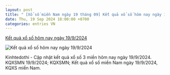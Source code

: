 ```yaml
---
layout: post
title: " [Xổ số miền Nam ngày 19 tháng 09] Kết quả xổ số hôm nay ngày 19/9/2024"
date: Thu, 19 Sep 2024 18:00:00 +0700
categories: entries VN
---
```

[Kết quả xổ số hôm nay ngày 19/9/2024](https://kinhtedothi.vn/ket-qua-xo-so-hom-nay-ngay-19-9-2024.html)

![Kết quả xổ số hôm nay ngày 19/9/2024](https://static.kinhtedothi.vn/images/upload//2024/09/17/www-kinhtedothi-vn.gif)

Kinhtedothi - Cập nhật kết quả xổ số 3 miền hôm nay ngày 19/9/2024. KQXSMN 19/9/2024; KQXSMN; Kết quả xổ số miền Nam ngày 19/9/2024, KQXS miền Nam.

